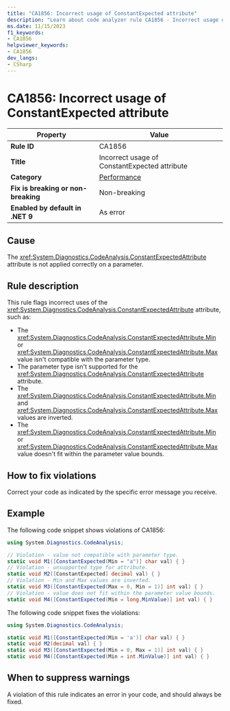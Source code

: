 ```yaml
---
title: "CA1856: Incorrect usage of ConstantExpected attribute"
description: "Learn about code analyzer rule CA1856 - Incorrect usage of ConstantExpected attribute"
ms.date: 11/15/2023
f1_keywords:
- CA1856
helpviewer_keywords:
- CA1856
dev_langs:
- CSharp
---
```


# CA1856: Incorrect usage of ConstantExpected attribute

| Property                            | Value                                         |
|-------------------------------------|-----------------------------------------------|
| **Rule ID**                         | CA1856                                        |
| **Title**                           | Incorrect usage of ConstantExpected attribute |
| **Category**                        | [Performance](performance-warnings.md)        |
| **Fix is breaking or non-breaking** | Non-breaking                                  |
| **Enabled by default in .NET 9**    | As error                                      |

## Cause

The <xref:System.Diagnostics.CodeAnalysis.ConstantExpectedAttribute> attribute is not applied correctly on a parameter.

## Rule description

This rule flags incorrect uses of the <xref:System.Diagnostics.CodeAnalysis.ConstantExpectedAttribute> attribute, such as:

- The <xref:System.Diagnostics.CodeAnalysis.ConstantExpectedAttribute.Min> or <xref:System.Diagnostics.CodeAnalysis.ConstantExpectedAttribute.Max> value isn't compatible with the parameter type.
- The parameter type isn't supported for the <xref:System.Diagnostics.CodeAnalysis.ConstantExpectedAttribute> attribute.
- The <xref:System.Diagnostics.CodeAnalysis.ConstantExpectedAttribute.Min> and <xref:System.Diagnostics.CodeAnalysis.ConstantExpectedAttribute.Max> values are inverted.
- The <xref:System.Diagnostics.CodeAnalysis.ConstantExpectedAttribute.Min> or <xref:System.Diagnostics.CodeAnalysis.ConstantExpectedAttribute.Max> value doesn't fit within the parameter value bounds.

## How to fix violations

Correct your code as indicated by the specific error message you receive.

## Example

The following code snippet shows violations of CA1856:

```csharp
using System.Diagnostics.CodeAnalysis;

// Violation - value not compatible with parameter type.
static void M1([ConstantExpected(Min = "a")] char val) { }
// Violation - unsupported type for attribute.
static void M2([ConstantExpected] decimal val) { }
// Violation - Min and Max values are inverted.
static void M3([ConstantExpected(Max = 0, Min = 1)] int val) { }
// Violation - value does not fit within the parameter value bounds.
static void M4([ConstantExpected(Min = long.MinValue)] int val) { }
```

The following code snippet fixes the violations:

```csharp
using System.Diagnostics.CodeAnalysis;

static void M1([ConstantExpected(Min = 'a')] char val) { }
static void M2(decimal val) { }
static void M3([ConstantExpected(Min = 0, Max = 1)] int val) { }
static void M4([ConstantExpected(Min = int.MinValue)] int val) { }
```

## When to suppress warnings

A violation of this rule indicates an error in your code, and should always be fixed.
